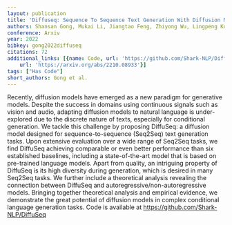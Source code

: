 ```yaml
---
layout: publication
title: 'Diffuseq: Sequence To Sequence Text Generation With Diffusion Models'
authors: Shansan Gong, Mukai Li, Jiangtao Feng, Zhiyong Wu, Lingpeng Kong
conference: Arxiv
year: 2022
bibkey: gong2022diffuseq
citations: 72
additional_links: [{name: Code, url: 'https://github.com/Shark-NLP/DiffuSeq'}, {name: Paper,
    url: 'https://arxiv.org/abs/2210.08933'}]
tags: ["Has Code"]
short_authors: Gong et al.
---
```

Recently, diffusion models have emerged as a new paradigm for generative
models. Despite the success in domains using continuous signals such as vision
and audio, adapting diffusion models to natural language is under-explored due
to the discrete nature of texts, especially for conditional generation. We
tackle this challenge by proposing DiffuSeq: a diffusion model designed for
sequence-to-sequence (Seq2Seq) text generation tasks. Upon extensive evaluation
over a wide range of Seq2Seq tasks, we find DiffuSeq achieving comparable or
even better performance than six established baselines, including a
state-of-the-art model that is based on pre-trained language models. Apart from
quality, an intriguing property of DiffuSeq is its high diversity during
generation, which is desired in many Seq2Seq tasks. We further include a
theoretical analysis revealing the connection between DiffuSeq and
autoregressive/non-autoregressive models. Bringing together theoretical
analysis and empirical evidence, we demonstrate the great potential of
diffusion models in complex conditional language generation tasks. Code is
available at https://github.com/Shark-NLP/DiffuSeq